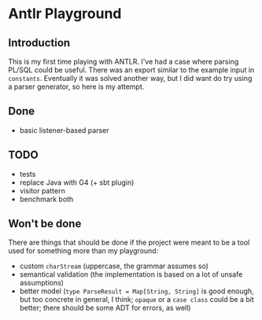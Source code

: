 # Antlr Playground

## Introduction
This is my first time playing with ANTLR. I've had a case where parsing PL/SQL could be
useful. There was an export similar to the example input in `constants`. Eventually
it was solved another way, but I did want do try using a parser generator, so here
is my attempt.

## Done
- basic listener-based parser

## TODO
- tests
- replace Java with G4 (+ sbt plugin)
- visitor pattern
- benchmark both

## Won't be done
There are things that should be done if the project were meant to be a tool used
for something more than my playground:
- custom `charStream` (uppercase, the grammar assumes so)
- semantical validation (the implementation is based on a lot of unsafe assumptions)
- better model (`type ParseResult = Map[String, String]` is good enough, but too concrete in general, I think; `opaque` or a `case class` could be a bit better;
there should be some ADT for errors, as well)